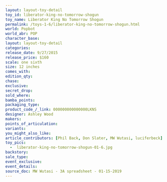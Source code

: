 ```yaml
---
layout: layout-toy-detail 
toy_id: liberator-king-no-tomorrow-shogun
toy_name: Liberator King No Tomorrow Shogun
permalink: /toys-1-6/liberator-king-no-tomorrow-shogun.html
world: Popbot
world_abr: POP
character_base: 
layout: layout-toy-detail
categories: 
release_date: 9/27/2015
release_price: $160 
scale: one sixth
size: 12 inches
comes_with: 
edition_qty: 
chase: 
exclusive: 
secret_drop: 
sold_where: 
bamba_points: 
packaging_type: 
product_code_/_link: 000000000000000LKNS
designer: Ashley Wood
makers: 
points_of_articulation: 
variants: 
you_might_also_like: 
article_contributors: [Phil Back, Don Slater, MW Wutasi, luciferbeck]
toy_pics: 
  -  liberator-king-no-tomorrow-shogun-01-6.jpg
backstory: 
sale_type: 
event_exclusive: 
event_details: 
source_doc: MW Wutasi - 3A spreadsheet - 01-15-2019
---
```

